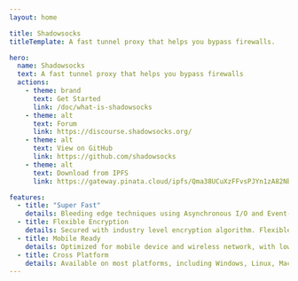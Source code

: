 ```yaml
---
layout: home

title: Shadowsocks
titleTemplate: A fast tunnel proxy that helps you bypass firewalls.

hero:
  name: Shadowsocks
  text: A fast tunnel proxy that helps you bypass firewalls
  actions:
    - theme: brand
      text: Get Started
      link: /doc/what-is-shadowsocks
    - theme: alt
      text: Forum
      link: https://discourse.shadowsocks.org/
    - theme: alt
      text: View on GitHub
      link: https://github.com/shadowsocks
    - theme: alt
      text: Download from IPFS
      link: https://gateway.pinata.cloud/ipfs/Qma38UCuXzFFvsPJYn1zA82Nb9yUrUn2mdpmQahw5SvHDB/

features:
  - title: "Super Fast"
    details: Bleeding edge techniques using Asynchronous I/O and Event-driven programming.
  - title: Flexible Encryption
    details: Secured with industry level encryption algorithm. Flexible to support custom algorithms.
  - title: Mobile Ready
    details: Optimized for mobile device and wireless network, with low CPU and bandwidth usage.
  - title: Cross Platform
    details: Available on most platforms, including Windows, Linux, Mac, Android, iOS, and OpenWRT.
---
```

